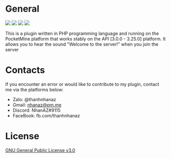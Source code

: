 # General

[![](https://poggit.pmmp.io/shield.state/CustomJoinSound)](https://poggit.pmmp.io/p/CustomJoinSound) [![](https://poggit.pmmp.io/shield.api/CustomJoinSound)](https://poggit.pmmp.io/p/CustomJoinSound) [![](https://poggit.pmmp.io/shield.dl.total/CustomJoinSound)](https://poggit.pmmp.io/p/CustomJoinSound) [![](https://poggit.pmmp.io/shield.dl/CustomJoinSound)](https://poggit.pmmp.io/p/CustomJoinSound)

This is a plugin written in PHP programming language and running on the PocketMine platform that works stably on the API [3.0.0 - 3.25.0] platform. It allows you to hear the sound "Welcome to the server!" when you join the server

# Contacts
If you encounter an error or would like to contribute to my plugin, contact me via the platforms below:

- Zalo: @thanhnhanaz
- Gmail: nhanaz@pm.me
- Discord: NhanAZ#9115
- FaceBook: fb.com/thanhnhanaz

# License
[GNU General Public License v3.0](https://www.gnu.org/licenses/gpl-3.0.html)
